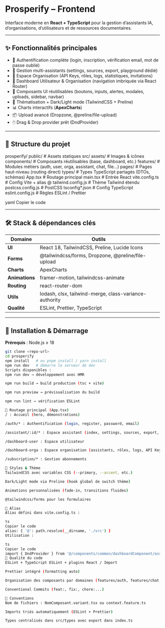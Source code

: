 # Prosperify – Frontend

Interface moderne en **React + TypeScript** pour la gestion d’assistants IA, d’organisations, d’utilisateurs et de ressources documentaires.

---

## ✨ Fonctionnalités principales

- 🔑 Authentification complète (login, inscription, vérification email, mot de passe oublié)  
- 🤖 Gestion multi-assistants (settings, sources, export, playground dédié)  
- 🏢 Espace Organisation (API Keys, rôles, logs, statistiques, invitations)  
- 👤 Dashboard Utilisateur & Organisation (navigation imbriquée via React Router)  
- 🧩 Composants UI réutilisables (boutons, inputs, alertes, modales, uploads, sidebar, navbar)  
- 🎨 Thématisation + Dark/Light mode (TailwindCSS + Preline)  
- 📊 Charts interactifs (**ApexCharts**)  
- 📦 Upload avancé (Dropzone, @preline/file-upload)  
- 🖱️ Drag & Drop provider prêt (DndProvider)  

---

## 🧱 Structure du projet

prosperify/
public/ # Assets statiques
src/
assets/ # Images & icônes
components/ # Composants réutilisables (base, dashboard, etc.)
features/ # Modules métiers (auth, user, orga, assistant, chat, file...)
pages/ # Pages haut-niveau (routing direct)
types/ # Types TypeScript partagés (DTOs, schémas)
App.tsx # Routage principal
main.tsx # Entrée React
vite.config.ts # Config Vite + alias @
tailwind.config.js # Thème Tailwind étendu
postcss.config.js # PostCSS
tsconfig*.json # Config TypeScript
eslint.config.js # Règles ESLint / Prettier

yaml
Copier le code

---

## 🛠️ Stack & dépendances clés

| Domaine      | Outils                                                                 |
|--------------|------------------------------------------------------------------------|
| **UI**       | React 18, TailwindCSS, Preline, Lucide Icons                           |
| **Forms**    | @tailwindcss/forms, Dropzone, @preline/file-upload                     |
| **Charts**   | ApexCharts                                                             |
| **Animations** | framer-motion, tailwindcss-animate                                   |
| **Routing**  | react-router-dom                                                       |
| **Utils**    | lodash, clsx, tailwind-merge, class-variance-authority                 |
| **Qualité**  | ESLint, Prettier, TypeScript                                           |

---

## 🔧 Installation & Démarrage

**Prérequis** : Node.js ≥ 18

```bash
git clone <repo-url>
cd prosperify
npm install   # ou pnpm install / yarn install
npm run dev   # démarre le serveur de dev
Scripts disponibles :
npm run dev → développement avec HMR

npm run build → build production (tsc + vite)

npm run preview → prévisualisation du build

npm run lint → vérification ESLint

🧩 Routage principal (App.tsx)
/ : Accueil (hero, démonstrations)

/auth/* : Authentification (login, register, password, email)

/assistant/:id/* : Espace assistant (index, settings, sources, export, playground)

/dashboard-user : Espace utilisateur

/dashboard-orga : Espace organisation (assistants, rôles, logs, API Keys...)

/subscription/* : Gestion abonnements

🎨 Styles & Thème
TailwindCSS avec variables CSS (--primary, --accent, etc.)

Dark/Light mode via Preline (hook global de switch thème)

Animations personnalisées (fade-in, transitions fluides)

@tailwindcss/forms pour les formulaires

🔌 Alias
Alias défini dans vite.config.ts :

ts
Copier le code
alias: { '@': path.resolve(__dirname, './src') }
Utilisation :

ts
Copier le code
import { DndProvider } from '@/components/common/dashboardComponent/assistant/providers/dnd-provider'
🧪 Qualité du code
ESLint + TypeScript ESLint + plugins React / Import

Prettier intégré (formatting auto)

Organisation des composants par domaines (features/auth, features/chat, features/assistant, etc.)

Conventional Commits (feat:, fix:, chore:...)

📝 Conventions
Nom de fichiers : NomComposant.variant.tsx ou context.feature.ts

Imports triés automatiquement (ESLint + Prettier)

Types centralisés dans src/types avec export dans index.ts